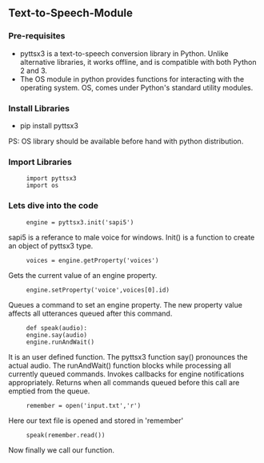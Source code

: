 ## Text-to-Speech-Module

### Pre-requisites

- pyttsx3 is a text-to-speech conversion library in Python.
  Unlike alternative libraries, it works offline, and is compatible
  with both Python 2 and 3.
- The OS module in python provides functions for interacting
  with the operating system. OS, comes under Python's standard utility modules.
  
### Install Libraries

- pip install pyttsx3 

PS: OS library should be available before hand with python distribution.

### Import Libraries

         import pyttsx3
         import os

### Lets dive into the code

         engine = pyttsx3.init('sapi5')
sapi5 is a referance to male voice for windows. Init() is a function to create an object 
of pyttsx3 type.

         voices = engine.getProperty('voices')
Gets the current value of an engine property.

         engine.setProperty('voice',voices[0].id)
Queues a command to set an engine property. The new property value affects all utterances
queued after this command.

         def speak(audio):
         engine.say(audio)
         engine.runAndWait()
It is an user defined function. The pyttsx3 function say() pronounces the actual audio.
The runAndWait() function blocks while processing all currently queued commands. 
Invokes callbacks for engine notifications appropriately. 
Returns when all commands queued before this call are emptied from the queue.
  
         remember = open('input.txt','r')
Here our text file is opened and stored in 'remember'

         speak(remember.read())
Now finally we call our function.


